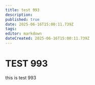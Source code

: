 ```yaml
---
title: test 993
description: 
published: true
date: 2025-06-16T15:00:11.739Z
tags: 
editor: markdown
dateCreated: 2025-06-16T15:00:11.739Z
---
```


# TEST 993
this is test 993
